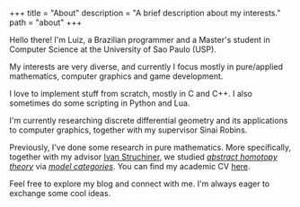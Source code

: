 +++
title = "About"
description = "A brief description about my interests."
path = "about"
+++

Hello there! I'm Luiz, a Brazilian programmer and a Master's student in Computer Science at the
University of Sao Paulo (USP).

My interests are very diverse, and currently I focus mostly in pure/applied mathematics, computer
graphics and game development.

I love to implement stuff from scratch, mostly in C and C++. I also sometimes do some scripting in
Python and Lua.

I'm currently researching discrete differential geometry and its applications to computer graphics,
together with my supervisor Sinai Robins.

Previously, I've done some research in pure mathematics. More specifically, together with my advisor
[Ivan Struchiner](https://www.ime.usp.br/~ivanstru), we studied [_abstract homotopy theory_](https://ncatlab.org/nlab/show/homotopy+theory)
via [_model categories_](https://ncatlab.org/nlab/show/model+category). You can find my academic CV
[here](/academic-cv.pdf).

Feel free to explore my blog and connect with me. I'm always eager to exchange some cool ideas.
